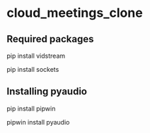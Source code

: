 # cloud_meetings_clone

## Required packages

pip install vidstream

pip install sockets

## Installing pyaudio
pip install pipwin

pipwin install pyaudio
